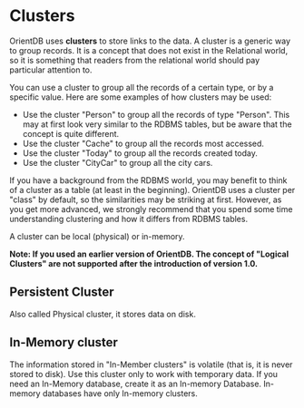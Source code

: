 # Clusters

OrientDB uses **clusters** to store links to the data. A cluster is a generic way to group records. It is a concept that does not exist in the Relational world, so it is something that readers from the relational world should pay particular attention to.

You can use a cluster to group all the records of a certain type, or by a specific value. Here are some examples of how clusters may be used:
- Use the cluster "Person" to group all the records of type "Person". This may at first look very similar to the RDBMS tables, but be aware that the concept is quite different.
- Use the cluster "Cache" to group all the records most accessed.
- Use the cluster "Today" to group all the records created today.
- Use the cluster "CityCar" to group all the city cars.

If you have a background from the RDBMS world, you may benefit to think of a cluster as a table (at least in the beginning). OrientDB uses a cluster per "class" by default, so the similarities may be striking at first. However, as you get more advanced, we strongly recommend that you spend some time understanding clustering and how it differs from RDBMS tables.

A cluster can be local (physical) or in-memory.

**Note: If you used an earlier version of OrientDB. The concept of "Logical Clusters" are not supported after the introduction of version 1.0.**

## <a name="wiki-Local_Physical_Cluster">Persistent Cluster</a>

Also called Physical cluster, it stores data on disk.

## <a name="wiki-In-Memory_cluster">In-Memory cluster</a>

The information stored in "In-Member clusters" is volatile (that is, it is never stored to disk). Use this cluster only to work with temporary data. If you need an In-Memory database, create it as an In-memory Database. In-memory databases have only In-memory clusters.

